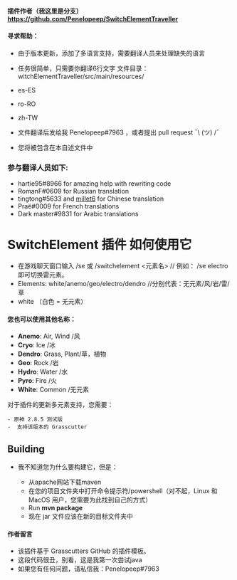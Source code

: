 #### 插件作者（我这里是分支） https://github.com/Penelopeep/SwitchElementTraveller

#### 寻求帮助：

- 由于版本更新，添加了多语言支持，需要翻译人员来处理缺失的语言<br>
- 任务很简单，只需要你翻译6行文字 文件目录：witchElementTraveller/src/main/resources/
- es-ES
- ro-RO
- zh-TW <br>

- 文件翻译后发给我 Penelopeep#7963 ，或者提出 pull request ¯\ (ツ) /¯
- 您将被包含在本自述文件中<br>
### 参与翻译人员如下:
- hartie95#8966 for amazing help with rewriting code
- RomanF#0609 for Russian translation
- tingtong#5633 and <a href="https://github.com/millet6">millet6</a> for Chinese translation
- Praë#0009 for French translations
- Dark master#9831 for Arabic translations

# SwitchElement 插件 如何使用它

- 在游戏聊天窗口输入  /se 或 /switchelement  <元素名>    // 例如：   /se electro   即可切换雷元素。 <br> 
- Elements: white/anemo/geo/electro/dendro            //分别代表：无元素/风/岩/雷/草 <br> 
- white （白色 = 无元素）

#### 您也可以使用其他名称：
- <b>Anemo</b>: Air, Wind /风
- <b>Cryo</b>: Ice /冰
- <b>Dendro</b>: Grass, Plant/草，植物
- <b>Geo</b>: Rock /岩
- <b>Hydro</b>: Water /水
- <b>Pyro</b>: Fire  /火
- <b>White</b>: Common /无元素

对于插件的更新多元素支持，您需要：

    - 原神 2.8.5 测试版
    -  支持该版本的 Grasscutter

## Building

- 我不知道您为什么要构建它，但是：

    - 从apache网站下载maven
    - 在您的项目文件夹中打开命令提示符/powershell（对不起，Linux 和 MacOS 用户，您需要为此找到自己的方式）
    - Run <b>mvn package</b>
    -  现在 jar 文件应该在新的目标文件夹中

#### 作者留言

- 该插件基于 Grasscutters GitHub 的插件模板。
- 这段代码很丑，别看，这是我第一次尝试java
- 如果您有任何问题，请私信我：Penelopeep#7963 
